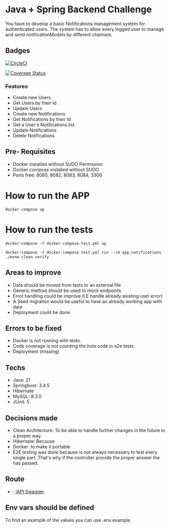 # Java + Spring Backend Challenge

You have to develop a basic Notifications management system for authenticated users. 
The system has to allow every logged user to manage and send notificationModels by different channels. 

## Badges

[![CircleCI](https://dl.circleci.com/status-badge/img/circleci/Wq8nEZd7atJLD5Qphnkt6z/PzRqUM7TwxxKuVXDRYDscz/tree/master.svg?style=svg)](https://dl.circleci.com/status-badge/redirect/circleci/Wq8nEZd7atJLD5Qphnkt6z/PzRqUM7TwxxKuVXDRYDscz/tree/master)

[![Coverage Status](https://coveralls.io/repos/github/marianoamigo/notifications/badge.svg?branch=master)](https://coveralls.io/github/marianoamigo/notifications?branch=master)

### Features 

- Create new Users 
- Get Users by their Id
- Update Users
- Create new Notifications
- Get Notifications by their Id
- Get a User's Notifications list. 
- Update Notifications 
- Delete Notifications

## Pre- Requisites

- Docker installed without SUDO Permission
- Docker compose installed without SUDO
- Ports free: 8080, 8082, 8083, 8084, 3306

# How to run the APP

```
docker-compose up

```

# How to run the tests

```
docker-compose -f docker-compose.test.yml up

docker-compose -f docker-compose.test.yml run --rm app_notifications ./mvnw clean verify

```

## Areas to improve

- Data should be moved from tests to an external file
- Generic method should be used to mock endpoints
- Error handling could be improve (I.E handle already existing user error)
- A Seed migration would be useful to have an already working app with data
- Deployment could be done

## Errors to be fixed 

- Docker is not running with tests.
- Code coverage is not counting the hole code in e2e tests
- Deployment (missing)

## Techs

- Java: 21
- Springboot: 3.4.5
- Hibernate
- MySQL: 8.3.0
- JUnit: 5

## Decisions made 

- Clean Architecture: To be able to handle further changes in the future in a proper way.
- Hibernate: Because 
- Docker: to make it portable
- E2E testing was done because is not always necessary to test every single part. That's why
if the controller provide the proper answer the has passed.

## Route

- : [!API Swagger](https://notifications-marianoamigo-c976dbe919cf.herokuapp.com//swagger-ui/index.html#/)


## Env vars should be defined 

To find an example of the values you can use .env.example

